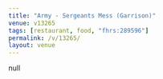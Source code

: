 ```yaml
---
title: "Army - Sergeants Mess (Garrison)"
venue: v13265
tags: [restaurant, food, "fhrs:289596"]
permalink: /v/13265/
layout: venue
---
```

null